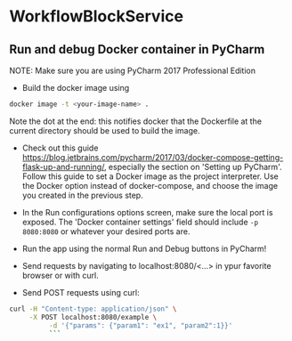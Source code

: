 # WorkflowBlockService

## Run and debug Docker container in PyCharm
NOTE: Make sure you are using PyCharm 2017 Professional Edition
* Build the docker image using 
```bash
docker image -t <your-image-name> .
```
Note the dot at the end: this notifies docker that the Dockerfile at the current directory should be used to build the image.

* Check out this guide https://blog.jetbrains.com/pycharm/2017/03/docker-compose-getting-flask-up-and-running/, especially the section on 'Setting up PyCharm'. Follow this guide to set a Docker image as the project interpreter. Use the Docker option instead of docker-compose, and choose the image you created in the previous step.



* In the Run configurations options screen, make sure the local port is exposed. The 'Docker container settings' field should include `-p 8080:8080` or whatever your desired ports are.

* Run the app using the normal Run and Debug buttons in PyCharm!

* Send requests by navigating to localhost:8080/<...> in ypur favorite browser or with curl.

* Send POST requests using curl:
```bash
curl -H "Content-type: application/json" \
     -X POST localhost:8080/example \
          -d '{"params": {"param1": "ex1", "param2":1}}'
          ```
